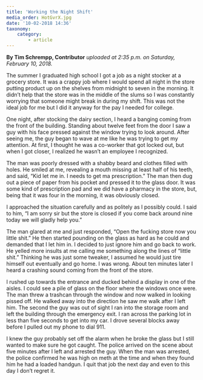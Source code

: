 ```yaml
---
title: 'Working the Night Shift'
media_order: HotGvrX.jpg
date: '10-02-2018 14:36'
taxonomy:
    category:
        - article
---
```


**By Tim Schrempp, Contributor** _uploaded at 2:35 p.m. on Saturday, February 10, 2018._

The summer I graduated high school I got a job as a night stocker at a grocery store. It was a crappy job where I would spend all night in the store putting product up on the shelves from midnight to seven in the morning. It didn’t help that the store was in the middle of the slums so I was constantly worrying that someone might break in during my shift. This was not the ideal job for me but I did it anyway for the pay I needed for college.

One night, after stocking the dairy section, I heard a banging coming from the front of the building. Standing about twelve feet from the door I saw a guy with his face pressed against the window trying to look around. After seeing me, the guy began to wave at me like he was trying to get my attention. At first, I thought he was a co-worker that got locked out, but when I got closer, I realized he wasn’t an employee I recognized.

The man was poorly dressed with a shabby beard and clothes filled with holes. He smiled at me, revealing a mouth missing at least half of his teeth, and said, “Kid let me in. I needs to get ma prescription.” The man then dug out a piece of paper from his pocket and pressed it to the glass door. It was some kind of prescription pad and we did have a pharmacy in the store, but, being that it was four in the morning, it was obviously closed.

I approached the situation carefully and as politely as I possibly could. I said to him, “I am sorry sir but the store is closed if you come back around nine today we will gladly help you.”

The man glared at me and just responded, “Open the fucking store now you little shit.” He then started pounding on the glass as hard as he could and demanded that I let him in. I decided to just ignore him and go back to work. He yelled more insults at me calling me something along the lines of “little shit.” Thinking he was just some tweaker, I assumed he would just tire himself out eventually and go home. I was wrong. About ten minutes later I heard a crashing sound coming from the front of the store.

I rushed up towards the entrance and ducked behind a display in one of the aisles. I could see a pile of glass on the floor where the windows once were. The man threw a trashcan through the window and now walked in looking pissed off. He walked away into the direction he saw me walk after I left him. The second the guy was out of sight I ran into the storage room and left the building through the emergency exit. I ran across the parking lot in less than five seconds to get into my car. I drove several blocks away before I pulled out my phone to dial 911.

I knew the guy probably set off the alarm when he broke the glass but I still wanted to make sure he got caught. The police arrived on the scene about five minutes after I left and arrested the guy. When the man was arrested, the police confirmed he was high on meth at the time and when they found him he had a loaded handgun. I quit that job the next day and even to this day I don’t regret it.
